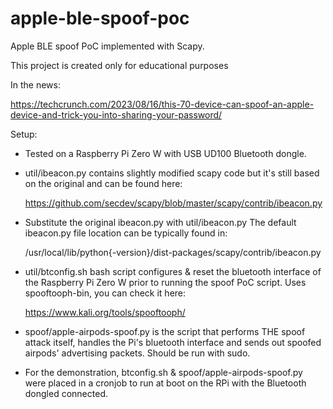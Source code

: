 # apple-ble-spoof-poc

Apple BLE spoof PoC implemented with Scapy.

This project is created only for educational purposes

In the news:

https://techcrunch.com/2023/08/16/this-70-device-can-spoof-an-apple-device-and-trick-you-into-sharing-your-password/

Setup:

* Tested on a Raspberry Pi Zero W with USB UD100 Bluetooth dongle.

* util/ibeacon.py contains slightly modified scapy code but it's still based on the original and can be found here:
   
  https://github.com/secdev/scapy/blob/master/scapy/contrib/ibeacon.py

* Substitute the original ibeacon.py with util/ibeacon.py
  The default ibeacon.py file location can be typically found in:
  
  /usr/local/lib/python{-version}/dist-packages/scapy/contrib/ibeacon.py


* util/btconfig.sh bash script configures & reset the bluetooth interface of the Raspberry Pi Zero W prior to running 
  the spoof PoC script. Uses spooftooph-bin, you can check it here:
  
  https://www.kali.org/tools/spooftooph/


* spoof/apple-airpods-spoof.py is the script that performs THE spoof attack itself, handles the Pi's bluetooth 
  interface and sends out spoofed airpods' advertising packets. Should be run with sudo.

* For the demonstration, btconfig.sh & spoof/apple-airpods-spoof.py were placed in a cronjob to run at boot on the RPi 
  with the Bluetooth dongled connected.




